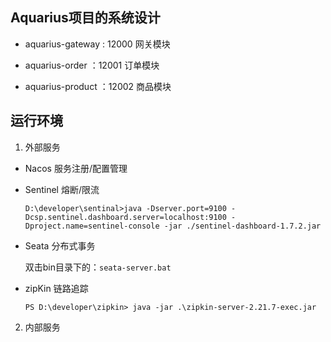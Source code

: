 ## Aquarius项目的系统设计

- aquarius-gateway  : 12000     网关模块

- aquarius-order    ：12001     订单模块

- aquarius-product  ：12002     商品模块

## 运行环境
1. 外部服务
- Nacos         服务注册/配置管理

- Sentinel      熔断/限流

    `D:\developer\sentinal>java -Dserver.port=9100 -Dcsp.sentinel.dashboard.server=localhost:9100 -Dproject.name=sentinel-console -jar ./sentinel-dashboard-1.7.2.jar`
- Seata         分布式事务

    双击bin目录下的：`seata-server.bat`
- zipKin        链路追踪

    `PS D:\developer\zipkin> java -jar .\zipkin-server-2.21.7-exec.jar`
2. 内部服务

